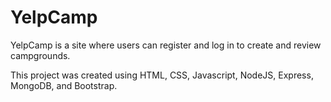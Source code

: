 # YelpCamp
YelpCamp is a site where users can register and log in to create and review campgrounds. 

This project was created using HTML, CSS, Javascript, NodeJS, Express, MongoDB, and Bootstrap. 





